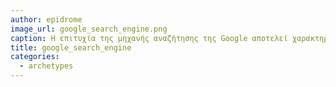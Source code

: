 ```yaml
---
author: epidrome
image_url: google_search_engine.png
caption: Η επιτυχία της μηχανής αναζήτησης της Google αποτελεί χαρακτηριστικό παράδειγμα της νέας φιλοσοφίας για την απλότητα των εφαρμογών στην αλληλεπίδραση με το χρήστη.
title: google_search_engine
categories:
  - archetypes
---
```

